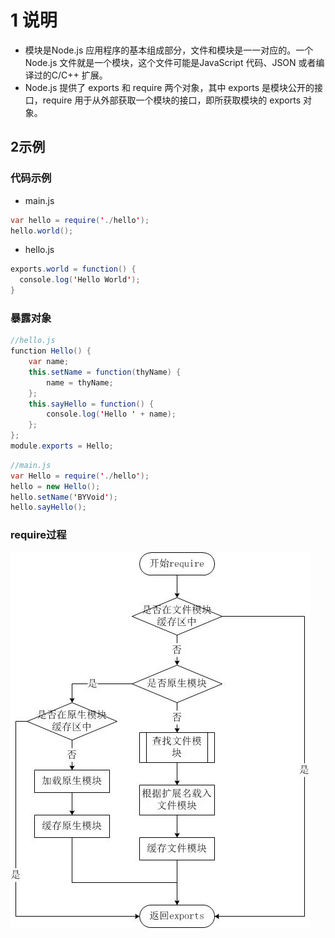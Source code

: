 # 1 说明

* 模块是Node.js 应用程序的基本组成部分，文件和模块是一一对应的。一个 Node.js 文件就是一个模块，这个文件可能是JavaScript 代码、JSON 或者编译过的C/C++ 扩展。
* Node.js 提供了 exports 和 require 两个对象，其中 exports 是模块公开的接口，require 用于从外部获取一个模块的接口，即所获取模块的 exports 对象。


## 2示例

### 代码示例
* main.js
```java
var hello = require('./hello');
hello.world();
```
* hello.js
```java
exports.world = function() {
  console.log('Hello World');
}
```
### 暴露对象

```java
//hello.js 
function Hello() { 
    var name; 
    this.setName = function(thyName) { 
        name = thyName; 
    }; 
    this.sayHello = function() { 
        console.log('Hello ' + name); 
    }; 
}; 
module.exports = Hello;
```

```java
//main.js 
var Hello = require('./hello'); 
hello = new Hello(); 
hello.setName('BYVoid'); 
hello.sayHello(); 
```
### require过程

![](img/nodejs-require.jpg)


